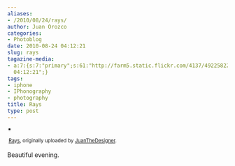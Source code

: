 ```yaml
---
aliases:
- /2010/08/24/rays/
author: Juan Orozco
categories:
- Photoblog
date: 2010-08-24 04:12:21
slug: rays
tagazine-media:
- a:7:{s:7:"primary";s:61:"http://farm5.static.flickr.com/4137/4922582274_9bd8764345.jpg";s:6:"images";a:1:{s:61:"http://farm5.static.flickr.com/4137/4922582274_9bd8764345.jpg";a:6:{s:8:"file_url";s:61:"http://farm5.static.flickr.com/4137/4922582274_9bd8764345.jpg";s:5:"width";s:3:"375";s:6:"height";s:3:"500";s:4:"type";s:5:"image";s:4:"area";s:6:"187500";s:9:"file_path";s:0:"";}}s:6:"videos";a:0:{}s:11:"image_count";s:1:"1";s:6:"author";s:7:"8033531";s:7:"blog_id";s:8:"17975075";s:9:"mod_stamp";s:19:"2010-08-24
  04:12:21";}
tags:
- iphone
- IPhonography
- photography
title: Rays
type: post
---
```


<div style="text-align:left;padding:3px;">
  <a href="http://www.flickr.com/photos/juanthedesigner/4922582274/" title="photo sharing"><img src="https://i1.wp.com/farm5.static.flickr.com/4137/4922582274_9bd8764345.jpg?w=580" style="border:solid 2px #000000;" alt="" data-recalc-dims="1" /></a><br /> <br /> <span style="font-size:.8em;margin-top:0;"><a href="http://www.flickr.com/photos/juanthedesigner/4922582274/">Rays</a>, originally uploaded by <a href="http://www.flickr.com/people/juanthedesigner/">JuanTheDesigner</a>.</span>
</div>

Beautiful evening.